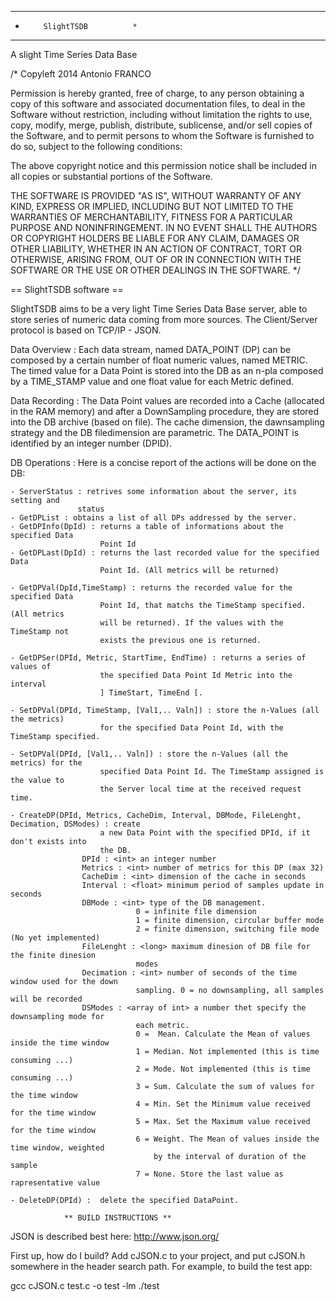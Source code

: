 *******************************
*         SlightTSDB          *
*******************************

A slight Time Series Data Base

/*
  Copyleft 2014 Antonio FRANCO

  Permission is hereby granted, free of charge, to any person obtaining a copy
  of this software and associated documentation files, to deal in the Software
  without restriction, including without limitation the rights to use, copy, 
  modify, merge, publish, distribute, sublicense, and/or sell copies of the 
  Software, and to permit persons to whom the Software is furnished to do so,
  subject to the following conditions:

  The above copyright notice and this permission notice shall be included in
  all copies or substantial portions of the Software.

  THE SOFTWARE IS PROVIDED "AS IS", WITHOUT WARRANTY OF ANY KIND, EXPRESS OR
  IMPLIED, INCLUDING BUT NOT LIMITED TO THE WARRANTIES OF MERCHANTABILITY,
  FITNESS FOR A PARTICULAR PURPOSE AND NONINFRINGEMENT. IN NO EVENT SHALL THE
  AUTHORS OR COPYRIGHT HOLDERS BE LIABLE FOR ANY CLAIM, DAMAGES OR OTHER
  LIABILITY, WHETHER IN AN ACTION OF CONTRACT, TORT OR OTHERWISE, ARISING FROM,
  OUT OF OR IN CONNECTION WITH THE SOFTWARE OR THE USE OR OTHER DEALINGS IN
  THE SOFTWARE.
*/

==   SlightTSDB software  ==

SlightTSDB aims to be a very light Time Series Data Base server, able to store series
of numeric data coming from more sources. The Client/Server protocol is based on 
TCP/IP - JSON.

Data Overview : Each data stream, named DATA_POINT (DP) can be composed by a certain
 number of float numeric values, named METRIC. The timed value for a Data Point is
 stored into the DB as an n-pla composed by a TIME_STAMP value and one float value
 for each Metric defined.
 
Data Recording : The Data Point values are recorded into a Cache (allocated in the 
 RAM memory) and after a DownSampling procedure, they are stored into the DB archive 
 (based on file). The cache dimension, the dawnsampling strategy and the DB 
 filedimension are parametric. The DATA_POINT is identified by an integer number (DPID).
 
 DB Operations : Here is a concise report of the actions will be done on the DB:	
 
 	- ServerStatus : retrives some information about the server, its setting and 
 	               status
 	- GetDPList : obtains a list of all DPs addressed by the server.
 	- GetDPInfo(DpId) : returns a table of informations about the specified Data
 	                    Point Id
 	- GetDPLast(DpId) : returns the last recorded value for the specified Data
 	                    Point Id. (All metrics will be returned)
 	                    
 	- GetDPVal(DpId,TimeStamp) : returns the recorded value for the specified Data
 	                    Point Id, that matchs the TimeStamp specified. (All metrics 
 	                    will be returned). If the values with the TimeStamp not
 	                    exists the previous one is returned.
 	                    
 	- GetDPSer(DPId, Metric, StartTime, EndTime) : returns a series of values of 
 						the specified Data Point Id Metric into the interval
 						] TimeStart, TimeEnd [.
 						
 	- SetDPVal(DPId, TimeStamp, [Val1,.. Valn]) : store the n-Values (all the metrics)
 						for the specified Data Point Id, with the TimeStamp specified.
 						
 	- SetDPVal(DPId, [Val1,.. Valn]) : store the n-Values (all the metrics) for the 
 						specified Data Point Id. The TimeStamp assigned is the value to
 						the Server local time at the received request time.
 	
 	- CreateDP(DPId, Metrics, CacheDim, Interval, DBMode, FileLenght, Decimation, DSModes) : create 
 						a new Data Point with the specified DPId, if it don't exists into
 						the DB.
 					DPId : <int> an integer number
 					Metrics : <int> number of metrics for this DP (max 32)
 					CacheDim : <int> dimension of the cache in seconds
 					Interval : <float> minimum period of samples update in seconds
					DBMode : <int> type of the DB management. 
								0 = infinite file dimension
								1 = finite dimension, circular buffer mode
								2 = finite dimension, switching file mode (No yet implemented)
					FileLenght : <long> maximum dinesion of DB file for the finite dinesion
								modes
					Decimation : <int> number of seconds of the time window used for the down
								sampling. 0 = no downsampling, all samples will be recorded
					DSModes : <array of int> a number thet specify the downsampling mode for 
								each metric.
								0 =  Mean. Calculate the Mean of values inside the time window
								1 = Median. Not implemented (this is time consuming ...)
								2 = Mode. Not implemented (this is time consuming ...)
								3 = Sum. Calculate the sum of values for the time window
								4 = Min. Set the Minimum value received for the time window
								5 = Max. Set the Maximum value received for the time window 
								6 = Weight. The Mean of values inside the time window, weighted 
									by the interval of duration of the sample 
								7 = None. Store the last value as rapresentative value

	- DeleteDP(DPId) : 	delete the specified DataPoint.
	
				** BUILD INSTRUCTIONS **

JSON is described best here: http://www.json.org/


First up, how do I build?
Add cJSON.c to your project, and put cJSON.h somewhere in the header search path.
For example, to build the test app:

gcc cJSON.c test.c -o test -lm
./test

